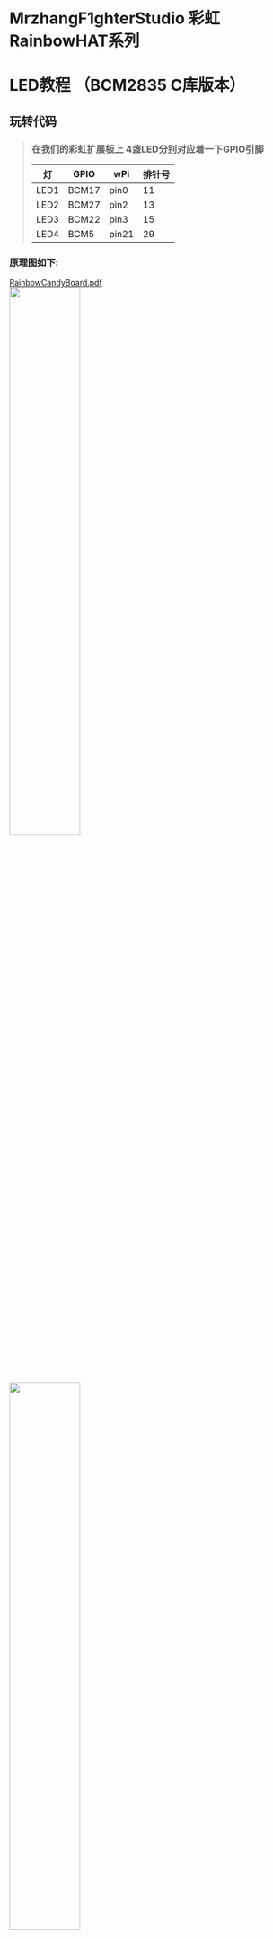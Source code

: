 # MrzhangF1ghterStudio 彩虹RainbowHAT系列
# LED教程 （BCM2835 C库版本）

## 玩转代码
> ### 在我们的彩虹扩展板上 4盏LED分别对应着一下GPIO引脚
> 灯   | GPIO | wPi |排针号|
> |----|-----|-----|-----|
> |LED1|BCM17|pin0 |11 |    
> |LED2|BCM27|pin2 |13  |
> |LED3|BCM22|pin3 |15  |
> |LED4|BCM5 |pin21|29  |

### 原理图如下:
[RainbowCandyBoard.pdf](https://github.com/MrzhangF1ghter/RainbowCandyBoard/blob/master/schematic/RainbowCandyBoard_Rev1.0.pdf)<br>
<img src="https://github.com/MrzhangF1ghter/RainbowCandyBoard/blob/master/led_BoardRev1.0/schematic/LED.png" width=50% height=50%/><br>
<img src="https://github.com/MrzhangF1ghter/RainbowCandyBoard/blob/master/led_BoardRev1.0/schematic/led_pin.png" width=50% height=50%/><br>
> 我们采用的是跳帽来连接IO口，你可以在彩虹板上看到有一排彩虹色的跳帽，找到LED1、LED2、LED3、LED4，那就是与IO连接的端口，具体端口号请看原理图。
> 当我们想接自己io的时候，可以将跳帽拔开，那么板上的外设就和io口断开了，然后插上你想接的外设即可。

首先先用gedit、pluma、vim等文本编辑工具打开该文件夹下的led.c,如下，我们可以看看注释进行理解。
```C
#include <bcm2835.h>
#include <stdio.h>
int main(int argc, char **argv)
{
	int leds_pin[4]={17,27,22,5};//定义一个存放led对应gpio引脚号的整形数组
	int i;//定义一个用于循环计数变量
	printf("Welcome to IODevelopBoard!\n");//打印欢迎信息
	printf("LEDS test,wiringPi version\n");//打印欢迎信息
	if (!bcm2835_init())return -1;//若初始化失败，则返回-1失败码
	for(i=0;i<4;i++)
	{
	    bcm2835_gpio_fsel(leds_pin[i], BCM2835_GPIO_FSEL_OUTP);//利用循环和数组配置引脚
	}
	while (1)
	{
		for(i=0;i<4;i++)
		{
			bcm2835_gpio_write(leds_pin[i], LOW);//低电平点亮
			bcm2835_delay(500);//延时500ms
	    bcm2835_gpio_write(leds_pin[i], HIGH);//高电平熄灭
	    bcm2835_delay(500);
		}
	}
	bcm2835_close();
	return 0;
}
```
## 玩
> 当我们修改了代码后想运行时，必须将其编译成可执行文件，在此我们需要用到gcc工具，树莓派默认已安装好，若无，则百度相关教程安装好<br>
> 此版本提供了Makefile文件，Makefile文件描述了整个工程的编译、链接等规则，用户只需要运行make即可按照程序员所写好的规则编译程序。
> 此Makefile文件内容如下
```C
led:led.c
	gcc -Wall led.c -o led -lbcm2835
clean:
	rm led
```
> 你也可以手动输入`gcc -o led led.c -lbcm2835`编译,`-l`代表链接库 后面跟库名
> 若无错误，则将会生成目标文件名的可执行文件，如有错误，请根据编译器提示排错。<br>
> 执行验证
> `./目标文件名`
> 例<br>
> `./led`
> 按了回车后，你将会发现彩虹板上的LED以流水的形式闪烁<br>
> 按下`Ctrl+C`结束程序<br>
## 扩展
> 用户可以扩展使用自己的的LED进行亮灭，只需把对应跳帽拔掉，接上排线即可。请注意使用同一个电源（共地）
> <img src="https://github.com/MrzhangF1ghter/RainbowCandyBoard/blob/master/led_BoardRev1.0/schematic/led_jumper.png" width=50% height=50%/><br>
